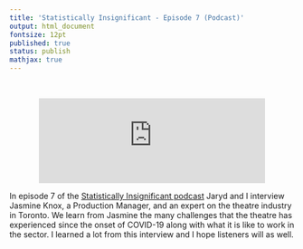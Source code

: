 ```yaml
---
title: 'Statistically Insignificant - Episode 7 (Podcast)'
output: html_document
fontsize: 12pt
published: true
status: publish
mathjax: true
---
```


<br>
<p align="center">
	<iframe src="https://podcasters.spotify.com/pod/show/statisticallyinsig/embed/episodes/The-Toronto-theatre-scene-e1to6kt/a-a971veb" height="150px" width="400px" frameborder="0" scrolling="no"></iframe>
</p>

In episode 7 of the [Statistically Insignificant podcast](https://podcasters.spotify.com/pod/show/statisticallyinsig/) Jaryd and I interview Jasmine Knox, a Production Manager, and an expert on the theatre industry in Toronto. We learn from Jasmine the many challenges that the theatre has experienced since the onset of COVID-19 along with what it is like to work in the sector. I learned a lot from this interview and I hope listeners will as well. 
